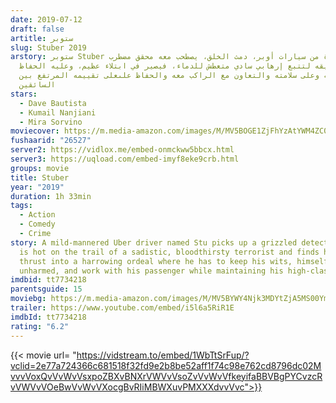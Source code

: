 ```yaml
---
date: 2019-07-12
draft: false
artitle: ستوبر
slug: Stuber 2019
arstory: ستوبر Stuber سائق سيارة من سيارات أوبر، دمث الخلق، يصطحب معه محقق مضطرب
  في طريقه لتتبع إرهابي سادي متعطش للدماء، فيصير في ابتلاء عظيم، وعليه الحفاظ
  على هدوئه وعلى سلامته والتعاون مع الراكب معه والحفاظ علىعلى تقييمه المرتفع بين
  السائقين
stars:
  - Dave Bautista
  - Kumail Nanjiani
  - Mira Sorvino
moviecover: https://m.media-amazon.com/images/M/MV5BOGE1ZjFhYzAtYWM4ZC00NGI1LWFmYzMtZWRhZDhjMjE4YzBjXkEyXkFqcGdeQXVyODQzNTE3ODc@._V1_FMjpg_UX693_.jpg
fushaarid: "26527"
server2: https://vidlox.me/embed-onmckww5bbcx.html
server3: https://uqload.com/embed-imyf8eke9crb.html
groups: movie
title: Stuber
year: "2019"
duration: 1h 33min
tags:
  - Action
  - Comedy
  - Crime
story: A mild-mannered Uber driver named Stu picks up a grizzled detective who
  is hot on the trail of a sadistic, bloodthirsty terrorist and finds himself
  thrust into a harrowing ordeal where he has to keep his wits, himself
  unharmed, and work with his passenger while maintaining his high-class rating.
imdbid: tt7734218
parentsguide: 15
moviebg: https://m.media-amazon.com/images/M/MV5BYWY4Njk3MDYtZjA5MS00YmFlLWFiNWYtNTRhMjI3NzQwMDBiXkEyXkFqcGdeQXVyODEwMTc2ODQ@._V1_SX1777_CR0,0,1777,955_AL_.jpg
trailer: https://www.youtube.com/embed/i5l6a5RiR1E
imdbId: tt7734218
rating: "6.2"
---
```


{{< movie url= "https://vidstream.to/embed/1WbTtSrFup/?vclid=2e77a724366c681518f32fd9e2b8be52aff1f74c98e762cd8796dc02MvvvVoxQvVvWvVsxpoZBXvBNXrVWVvVsoZvVvWvVfkeyifaBBVBgPYCvzcRvVWVvVOeBwVvWvVXocgBvRIiMBWXuvPMXXXdvvVvc">}}
